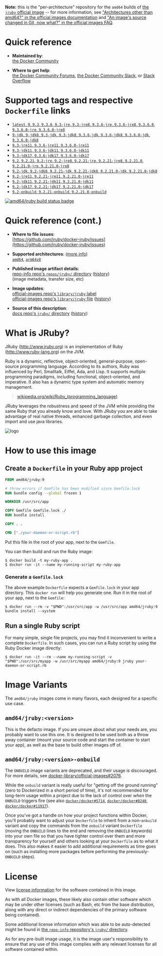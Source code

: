 <!--

********************************************************************************

WARNING:

    DO NOT EDIT "jruby/README.md"

    IT IS AUTO-GENERATED

    (from the other files in "jruby/" combined with a set of templates)

********************************************************************************

-->

**Note:** this is the "per-architecture" repository for the `amd64` builds of [the `jruby` official image](https://hub.docker.com/_/jruby) -- for more information, see ["Architectures other than amd64?" in the official images documentation](https://github.com/docker-library/official-images#architectures-other-than-amd64) and ["An image's source changed in Git, now what?" in the official images FAQ](https://github.com/docker-library/faq#an-images-source-changed-in-git-now-what).

# Quick reference

-	**Maintained by**:  
	[the Docker Community](https://github.com/jruby/docker-jruby)

-	**Where to get help**:  
	[the Docker Community Forums](https://forums.docker.com/), [the Docker Community Slack](https://dockr.ly/slack), or [Stack Overflow](https://stackoverflow.com/search?tab=newest&q=docker)

# Supported tags and respective `Dockerfile` links

-	[`latest`, `9`, `9.3`, `9.3.6`, `9.3-jre`, `9.3-jre8`, `9.3.6-jre`, `9.3.6-jre8`, `9.3.6.0`, `9.3.6.0-jre`, `9.3.6.0-jre8`](https://github.com/jruby/docker-jruby/blob/c5d6075a2a062c03f7fb4356ef8f92574e41de69/9.3/jre8/Dockerfile)
-	[`9-jdk`, `9-jdk8`, `9.3-jdk`, `9.3-jdk8`, `9.3.6-jdk`, `9.3.6-jdk8`, `9.3.6.0-jdk`, `9.3.6.0-jdk8`](https://github.com/jruby/docker-jruby/blob/c5d6075a2a062c03f7fb4356ef8f92574e41de69/9.3/jdk8/Dockerfile)
-	[`9.3-jre11`, `9.3.6-jre11`, `9.3.6.0-jre11`](https://github.com/jruby/docker-jruby/blob/c5d6075a2a062c03f7fb4356ef8f92574e41de69/9.3/jre11/Dockerfile)
-	[`9.3-jdk11`, `9.3.6-jdk11`, `9.3.6.0-jdk11`](https://github.com/jruby/docker-jruby/blob/c5d6075a2a062c03f7fb4356ef8f92574e41de69/9.3/jdk11/Dockerfile)
-	[`9.3-jdk17`, `9.3.6-jdk17`, `9.3.6.0-jdk17`](https://github.com/jruby/docker-jruby/blob/c5d6075a2a062c03f7fb4356ef8f92574e41de69/9.3/jdk17/Dockerfile)
-	[`9.2`, `9.2.21`, `9.2-jre`, `9.2-jre8`, `9.2.21-jre`, `9.2.21-jre8`, `9.2.21.0`, `9.2.21.0-jre`, `9.2.21.0-jre8`](https://github.com/jruby/docker-jruby/blob/c5d6075a2a062c03f7fb4356ef8f92574e41de69/9.2/jre8/Dockerfile)
-	[`9.2-jdk`, `9.2-jdk8`, `9.2.21-jdk`, `9.2.21-jdk8`, `9.2.21.0-jdk`, `9.2.21.0-jdk8`](https://github.com/jruby/docker-jruby/blob/c5d6075a2a062c03f7fb4356ef8f92574e41de69/9.2/jdk8/Dockerfile)
-	[`9.2-jre11`, `9.2.21-jre11`, `9.2.21.0-jre11`](https://github.com/jruby/docker-jruby/blob/c5d6075a2a062c03f7fb4356ef8f92574e41de69/9.2/jre11/Dockerfile)
-	[`9.2-jdk11`, `9.2.21-jdk11`, `9.2.21.0-jdk11`](https://github.com/jruby/docker-jruby/blob/c5d6075a2a062c03f7fb4356ef8f92574e41de69/9.2/jdk11/Dockerfile)
-	[`9.2-jdk17`, `9.2.21-jdk17`, `9.2.21.0-jdk17`](https://github.com/jruby/docker-jruby/blob/c5d6075a2a062c03f7fb4356ef8f92574e41de69/9.2/jdk17/Dockerfile)
-	[`9.2-onbuild`, `9.2.21-onbuild`, `9.2.21.0-onbuild`](https://github.com/jruby/docker-jruby/blob/c5d6075a2a062c03f7fb4356ef8f92574e41de69/9.2/onbuild-jdk8/Dockerfile)

[![amd64/jruby build status badge](https://img.shields.io/jenkins/s/https/doi-janky.infosiftr.net/job/multiarch/job/amd64/job/jruby.svg?label=amd64/jruby%20%20build%20job)](https://doi-janky.infosiftr.net/job/multiarch/job/amd64/job/jruby/)

# Quick reference (cont.)

-	**Where to file issues**:  
	[https://github.com/jruby/docker-jruby/issues](https://github.com/jruby/docker-jruby/issues)

-	**Supported architectures**: ([more info](https://github.com/docker-library/official-images#architectures-other-than-amd64))  
	[`amd64`](https://hub.docker.com/r/amd64/jruby/), [`arm64v8`](https://hub.docker.com/r/arm64v8/jruby/)

-	**Published image artifact details**:  
	[repo-info repo's `repos/jruby/` directory](https://github.com/docker-library/repo-info/blob/master/repos/jruby) ([history](https://github.com/docker-library/repo-info/commits/master/repos/jruby))  
	(image metadata, transfer size, etc)

-	**Image updates**:  
	[official-images repo's `library/jruby` label](https://github.com/docker-library/official-images/issues?q=label%3Alibrary%2Fjruby)  
	[official-images repo's `library/jruby` file](https://github.com/docker-library/official-images/blob/master/library/jruby) ([history](https://github.com/docker-library/official-images/commits/master/library/jruby))

-	**Source of this description**:  
	[docs repo's `jruby/` directory](https://github.com/docker-library/docs/tree/master/jruby) ([history](https://github.com/docker-library/docs/commits/master/jruby))

# What is JRuby?

JRuby (http://www.jruby.org) is an implementation of Ruby (http://www.ruby-lang.org) on the JVM.

Ruby is a dynamic, reflective, object-oriented, general-purpose, open-source programming language. According to its authors, Ruby was influenced by Perl, Smalltalk, Eiffel, Ada, and Lisp. It supports multiple programming paradigms, including functional, object-oriented, and imperative. It also has a dynamic type system and automatic memory management.

> [wikipedia.org/wiki/Ruby_(programming_language)](https://en.wikipedia.org/wiki/Ruby_%28programming_language%29)

JRuby leverages the robustness and speed of the JVM while providing the same Ruby that you already know and love. With JRuby you are able to take advantage of real native threads, enhanced garbage collection, and even import and use java libraries.

![logo](https://raw.githubusercontent.com/docker-library/docs/fbdaaa95f768de2cb4508dde956912f4081a824a/jruby/logo.png)

# How to use this image

## Create a `Dockerfile` in your Ruby app project

```dockerfile
FROM amd64/jruby:9

# throw errors if Gemfile has been modified since Gemfile.lock
RUN bundle config --global frozen 1

WORKDIR /usr/src/app

COPY Gemfile Gemfile.lock ./
RUN bundle install

COPY . .

CMD ["./your-daemon-or-script.rb"]
```

Put this file in the root of your app, next to the `Gemfile`.

You can then build and run the Ruby image:

```console
$ docker build -t my-ruby-app .
$ docker run -it --name my-running-script my-ruby-app
```

### Generate a `Gemfile.lock`

The above example `Dockerfile` expects a `Gemfile.lock` in your app directory. This `docker run` will help you generate one. Run it in the root of your app, next to the `Gemfile`:

```console
$ docker run --rm -v "$PWD":/usr/src/app -w /usr/src/app amd64/jruby:9 bundle install --system
```

## Run a single Ruby script

For many simple, single file projects, you may find it inconvenient to write a complete `Dockerfile`. In such cases, you can run a Ruby script by using the Ruby Docker image directly:

```console
$ docker run -it --rm --name my-running-script -v "$PWD":/usr/src/myapp -w /usr/src/myapp amd64/jruby:9 jruby your-daemon-or-script.rb
```

# Image Variants

The `amd64/jruby` images come in many flavors, each designed for a specific use case.

## `amd64/jruby:<version>`

This is the defacto image. If you are unsure about what your needs are, you probably want to use this one. It is designed to be used both as a throw away container (mount your source code and start the container to start your app), as well as the base to build other images off of.

## `amd64/jruby:<version>-onbuild`

The `ONBUILD` image variants are deprecated, and their usage is discouraged. For more details, see [docker-library/official-images#2076](https://github.com/docker-library/official-images/issues/2076).

While the `onbuild` variant is really useful for "getting off the ground running" (zero to Dockerized in a short period of time), it's not recommended for long-term usage within a project due to the lack of control over *when* the `ONBUILD` triggers fire (see also [`docker/docker#5714`](https://github.com/docker/docker/issues/5714), [`docker/docker#8240`](https://github.com/docker/docker/issues/8240), [`docker/docker#11917`](https://github.com/docker/docker/issues/11917)).

Once you've got a handle on how your project functions within Docker, you'll probably want to adjust your `Dockerfile` to inherit from a non-`onbuild` variant and copy the commands from the `onbuild` variant `Dockerfile` (moving the `ONBUILD` lines to the end and removing the `ONBUILD` keywords) into your own file so that you have tighter control over them and more transparency for yourself and others looking at your `Dockerfile` as to what it does. This also makes it easier to add additional requirements as time goes on (such as installing more packages before performing the previously-`ONBUILD` steps).

# License

View [license information](https://github.com/jruby/jruby/blob/master/COPYING) for the software contained in this image.

As with all Docker images, these likely also contain other software which may be under other licenses (such as Bash, etc from the base distribution, along with any direct or indirect dependencies of the primary software being contained).

Some additional license information which was able to be auto-detected might be found in [the `repo-info` repository's `jruby/` directory](https://github.com/docker-library/repo-info/tree/master/repos/jruby).

As for any pre-built image usage, it is the image user's responsibility to ensure that any use of this image complies with any relevant licenses for all software contained within.
